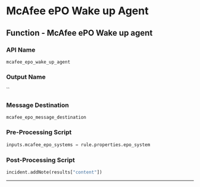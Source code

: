 <!--
    DO NOT MANUALLY EDIT THIS FILE
    THIS FILE IS AUTOMATICALLY GENERATED WITH resilient-sdk codegen
-->

# McAfee ePO Wake up Agent

## Function - McAfee ePO Wake up agent

### API Name
`mcafee_epo_wake_up_agent`

### Output Name
``

### Message Destination
`mcafee_epo_message_destination`

### Pre-Processing Script
```python
inputs.mcafee_epo_systems = rule.properties.epo_system
```

### Post-Processing Script
```python
incident.addNote(results["content"])
```

---

